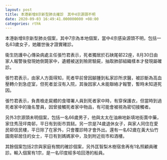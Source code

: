 ```yaml
---
layout: post
title: 本港新增8宗新型肺炎確診　其中4宗源頭不明
date: 2020-09-03 16:49:41.000000000 +08:00
categories: rthk
---
```


本港新增8宗新型肺炎個案，其中7宗為本地個案，當中4宗感染源頭不明，包括一名63歲女子，她離世後才證實確診。

衞生防護中心傳染病處主任張竹君表示，死者獨居於石硤尾邨22座，8月30日由家人報警後發現她倒斃家中，遺體被送到殮房驗屍，抽取肺部組織樣本才發現屬確診。

張竹君表示，由家人方面得知，死者早前曾因腳腫到私家診所求醫，被診斷為高血壓轉介到急症室，但死者並沒有入院，其後因家人未能聯絡才報警，暫時未知道死因。

張竹君表示，負責檢走屍體的食環署人員到死者家中時，有穿保護衣，但當時到過死者家中的幾名警員，因曾接觸死者家中物品，有可能會被視為密切接觸者。

另外3宗源頭未明個案，包括一名66歲男子，他與太太在油麻地新填地街賣中藥，家住秀茂坪南邨，平日有到街市買餸。另一宗是74歲退休女子，與家人同住在愛民邨信民樓，平日除了在家外，只會覆診時才會外出。還有一名62歲在黃大仙竹園南邨居住的女士，平日有到媽媽家中，及到附近街市和酒樓。

其餘個案包括2宗與家庭有關的確診個案，另外匡智梨木樹宿舍再有1名照顧員確診。輸入個案有1宗，是一名印度經多哈回港的船員。
